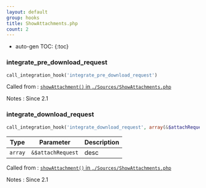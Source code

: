 ```yaml
---
layout: default
group: hooks
title: ShowAttachments.php
count: 2
---
```

* auto-gen TOC:
{:toc}
### integrate_pre_download_request

```php
call_integration_hook('integrate_pre_download_request')
```


Called from
: [`showAttachment()` in `./Sources/ShowAttachments.php`](../docs/showattachments.html#showattachment)

Notes
: Since 2.1

### integrate_download_request

```php
call_integration_hook('integrate_download_request', array(&$attachRequest))
```

Type|Parameter|Description
---|---|---
`array`|`&$attachRequest`|desc

Called from
: [`showAttachment()` in `./Sources/ShowAttachments.php`](../docs/showattachments.html#showattachment)

Notes
: Since 2.1

